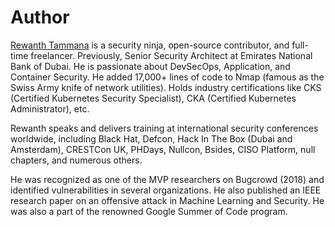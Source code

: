 # Author

[Rewanth Tammana](https://rewanthtammana.com) is a security ninja, open-source contributor, and full-time freelancer. Previously, Senior Security Architect at Emirates National Bank of Dubai. He is passionate about DevSecOps, Application, and Container Security. He added 17,000+ lines of code to Nmap (famous as the Swiss Army knife of network utilities). Holds industry certifications like CKS (Certified Kubernetes Security Specialist), CKA (Certified Kubernetes Administrator), etc.

Rewanth speaks and delivers training at international security conferences worldwide, including Black Hat, Defcon, Hack In The Box (Dubai and Amsterdam), CRESTCon UK, PHDays, Nullcon, Bsides, CISO Platform, null chapters, and numerous others.

He was recognized as one of the MVP researchers on Bugcrowd (2018) and identified vulnerabilities in several organizations. He also published an IEEE research paper on an offensive attack in Machine Learning and Security. He was also a part of the renowned Google Summer of Code program.